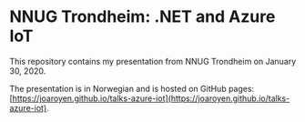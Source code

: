 # NNUG Trondheim: .NET and Azure IoT

This repository contains my presentation from NNUG Trondheim on January 30, 2020. 


The presentation is in Norwegian and is hosted on GitHub pages: [https://joaroyen.github.io/talks-azure-iot](https://joaroyen.github.io/talks-azure-iot).
